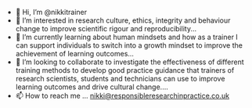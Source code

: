 - 👋 Hi, I’m @nikkitrainer
- 👀 I’m interested in research culture, ethics, integrity and behaviour change to improve scientific rigour and reproducibility...
- 🌱 I’m currently learning about human mindsets and how as a trainer I can support individuals to switch into a growth mindset to improve the achievement of learning outcomes...
- 💞️ I’m looking to collaborate to investigate the effectiveness of different training methods to develop good practice guidance that trainers of research scientists, students and technicians can use to improve learning outcomes and drive cultural change....
- 📫 How to reach me ... nikki@responsibleresearchinpractice.co.uk

<!---
nikkitrainer/nikkitrainer is a ✨ special ✨ repository because its `README.md` (this file) appears on your GitHub profile.
You can click the Preview link to take a look at your changes.
--->
